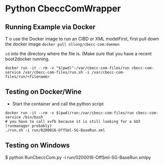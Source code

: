 
# Python CbeccComWrapper

## Running Example via Docker

T o use the Docker image to run an CIBD or XML modelFirst, first pull down the docker image `docker pull nllong/cbecc-com:daemon`

`cd` into the directory where the file is. (Make sure that you have a recent boot2docker running.

```
docker run -it --rm -v "$(pwd)":/var/cbecc-com-files/run cbecc-com-service /var/cbecc-com-files/run.sh -i /var/cbecc-com-files/run/<filename>
```

## Testing on Docker/Wine

* Start the container and call the python script

```
docker run -it --rm -v $(pwd)/run:/var/cbecc-com-files/run cbecc-com-service /bin/bash
# you have to call xvfb because it is still looking for a GUI (runmanager probably)
./run.sh -i run/0200016-OffSml-SG-BaseRun.xml
```

## Testing on Windows

$ python RunCbeccCom.py -i run/0200016-OffSml-SG-BaseRun.xmlpy


